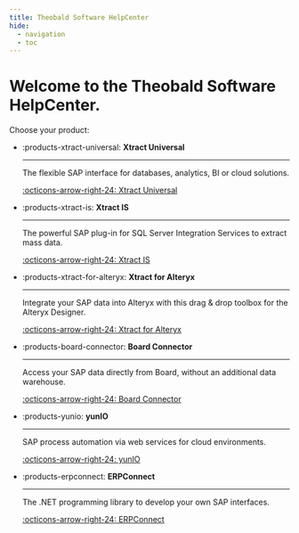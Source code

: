 ```yaml
---
title: Theobald Software HelpCenter
hide:
  - navigation
  - toc
---
```


# Welcome to the Theobald Software HelpCenter.

Choose your product:


<div class="grid cards" markdown>

-   :products-xtract-universal: __Xtract Universal__

	---
	
    The flexible SAP interface for databases, analytics, BI or cloud solutions.

    [:octicons-arrow-right-24: Xtract Universal](https://help.theobald-software.com/en/xtract-universal/)

-   :products-xtract-is: __Xtract IS__

    ---

    The powerful SAP plug-in for SQL Server Integration Services to extract mass data.

    [:octicons-arrow-right-24: Xtract IS](https://help.theobald-software.com/en/xtract-is/)

-   :products-xtract-for-alteryx: __Xtract for Alteryx__

    ---

    Integrate your SAP data into Alteryx with this drag & drop toolbox for the Alteryx Designer.

    [:octicons-arrow-right-24: Xtract for Alteryx](https://help.theobald-software.com/en/xtract-for-alteryx/)

-   :products-board-connector: __Board Connector__

    ---

    Access your SAP data directly from Board, without an additional data warehouse.

    [:octicons-arrow-right-24: Board Connector](https://help.theobald-software.com/en/board-connector/)
	
-   :products-yunio: __yunIO__

    ---

    SAP process automation via web services for cloud environments.

    [:octicons-arrow-right-24: yunIO](https://help.theobald-software.com/en/yunio/)
	
-   :products-erpconnect: __ERPConnect__

    ---

    The .NET programming library to develop your own SAP interfaces.
	
	[:octicons-arrow-right-24: ERPConnect](https://helpcenter.theobald-software.com/erpconnect)

</div>



<!---
::cards:: cols=3

- title: Xtract Universal
  image: ./assets/images/XtractUniversal.png
  content: The flexible SAP interface for databases, analytics, BI or cloud solutions.
  url: https://help.theobald-software.com/en/xtract-universal/
  
- title: Xtract IS
  image: ./assets/images/XtractIS.png
  content: The powerful SAP plug-in for SQL Server Integration Services to extract mass data.
  url: https://help.theobald-software.com/en/xtract-is/
  
- title: Xtract for Alteryx
  image: ./assets/images/XtractAlteryx.png
  content: Integrate your SAP data into Alteryx with this drag & drop toolbox for the Alteryx Designer.
  url: https://help.theobald-software.com/en/xtract-for-alteryx/

- title: Board Connector
  image: ./assets/images/Board.png
  content: Access your SAP data directly from Board, without an additional data warehouse.
  url: https://help.theobald-software.com/en/board-connector/
  
- title: yunIO
  image: ./assets/images/yunIO.png
  content: SAP process automation via web services for cloud environments.
  url: https://help.theobald-software.com/en/yunio/

- title: ERPconnect
  image: ./assets/images/ERPConnect.png
  content: The .NET programming library to develop your own SAP interfaces.
  url: https://helpcenter.theobald-software.com/erpconnect

::/cards::
-->